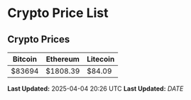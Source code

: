 # Crypto Price List

## Crypto Prices
| Bitcoin | Ethereum | Litecoin |
| ------- | -------- | -------- |
| $83694 | $1808.39 | $84.09 |
**Last Updated:** 2025-04-04 20:26 UTC
**Last Updated:** $DATE$
